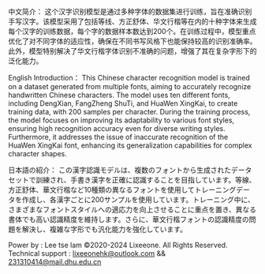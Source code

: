 中文简介：
这个汉字识别模型是通过多种字体的数据集进行训练，旨在准确识别手写汉字。该模型采用了包括等线、方正舒体、华文行楷等在内的十种字体来生成每个汉字的训练数据，每个字的数据样本数达到200个。在训练过程中，模型重点优化了对不同字体的适应性，确保在不同书写风格下也能保持较高的识别准确率。此外，模型特别解决了华文行楷字体识别不准确的问题，增强了其在复杂字形下的泛化能力。

English Introduction：
This Chinese character recognition model is trained on a dataset generated from multiple fonts, aiming to accurately recognize handwritten Chinese characters. The model uses ten different fonts, including DengXian, FangZheng ShuTi, and HuaWen XingKai, to create training data, with 200 samples per character. During the training process, the model focuses on improving its adaptability to various font styles, ensuring high recognition accuracy even for diverse writing styles. Furthermore, it addresses the issue of inaccurate recognition of the HuaWen XingKai font, enhancing its generalization capabilities for complex character shapes.

日本語の紹介：
この漢字認識モデルは、複数のフォントから生成されたデータセットで訓練され、手書き漢字を正確に認識することを目指しています。等線、方正舒体、華文行楷など10種類の異なるフォントを使用してトレーニングデータを作成し、各漢字ごとに200サンプルを使用しています。トレーニング中に、さまざまなフォントスタイルへの適応力を向上させることに重点を置き、異なる書体でも高い認識精度を維持します。さらに、華文行楷フォントの認識精度の問題を解決し、複雑な字形でも汎化能力を強化しています。

Power by : Lee tse lam ©2020-2024 Lixeeone. All Rights Reserved.
Technical support : lixeeonehk@outlook.com && 231310414@mail.dhu.edu.cn
